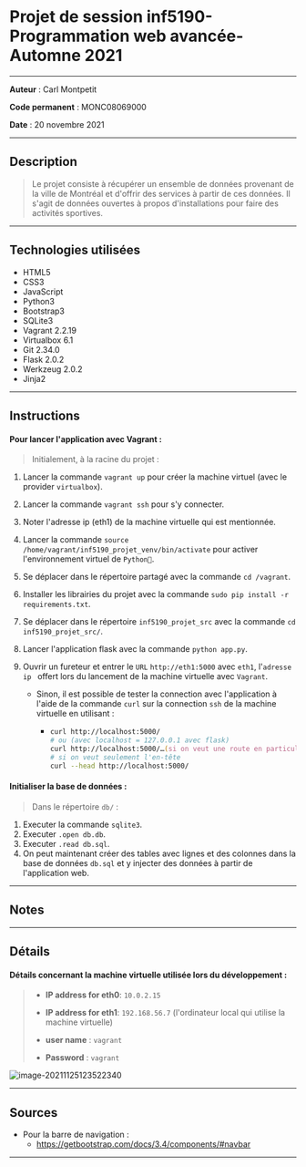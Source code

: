 # Projet de session inf5190-Programmation web avancée-Automne 2021

---
**Auteur** : 
Carl Montpetit

**Code permanent** : 
MONC08069000

**Date** : 
20 novembre 2021

---
## Description
>Le projet consiste à récupérer un ensemble de données provenant de la ville de Montréal et d'offrir des services à partir de ces données. Il s'agit de données ouvertes à propos d'installations pour faire des activités sportives.
---

## Technologies utilisées

- HTML5
- CSS3
- JavaScript
- Python3
- Bootstrap3
- SQLite3
- Vagrant 2.2.19
- Virtualbox 6.1
- Git 2.34.0
- Flask 2.0.2
- Werkzeug 2.0.2
- Jinja2

---

## Instructions

#### Pour lancer l'application avec **Vagrant** :

> Initialement, à la racine du projet :

1. Lancer la commande `vagrant up` pour créer la machine virtuel (avec le provider `virtualbox`).

2. Lancer la commande `vagrant ssh` pour s'y connecter.

3. Noter l'adresse ip (eth1) de la machine virtuelle qui est mentionnée.

4. Lancer la commande `source /home/vagrant/inf5190_projet_venv/bin/activate` pour activer l'environnement virtuel de `Python🐍`.

5. Se déplacer dans le répertoire partagé avec la commande `cd /vagrant`.

6. Installer les librairies du projet avec la commande `sudo pip install -r requirements.txt`.

7. Se déplacer dans le répertoire `inf5190_projet_src` avec la commande `cd inf5190_projet_src/`.

8. Lancer l'application flask avec la commande `python app.py`.

9. Ouvrir un fureteur et entrer le `URL` `http://eth1:5000` avec `eth1`, l'`adresse ip ` offert lors du lancement de la machine virtuelle avec `Vagrant`.

   - Sinon, il est possible de tester la connection avec l'application à l'aide de la commande `curl` sur la connection `ssh` de la machine virtuelle en utilisant :

     - ```zsh
       curl http://localhost:5000/
       # ou (avec localhost = 127.0.0.1 avec flask)
       curl http://localhost:5000/…(si on veut une route en particulier)
       # si on veut seulement l'en-tête 
       curl --head http://localhost:5000/
       ```

#### Initialiser la base de données :

> Dans le répertoire `db/` :

1. Executer la commande `sqlite3`.
2. Executer `.open db.db`.
3. Executer `.read db.sql`.
4. On peut maintenant créer des tables avec lignes et des colonnes dans la base de données  `db.sql` et y injecter des données  à partir de l'application web.

---

## Notes

---

## Détails

#### Détails concernant la machine virtuelle utilisée lors du développement :

> - **IP address for eth0**: `10.0.2.15 `
>
> - **IP address for eth1**: `192.168.56.7` (l'ordinateur local qui utilise la machine virtuelle)
> - **user name** : `vagrant`
> - **Password** : `vagrant`

![image-20211125123522340](https://tva1.sinaimg.cn/large/008i3skNgy1gwrx0e7y4tj31440tmdnm.jpg)

---

## Sources
- Pour la barre de navigation :
  - https://getbootstrap.com/docs/3.4/components/#navbar

---
